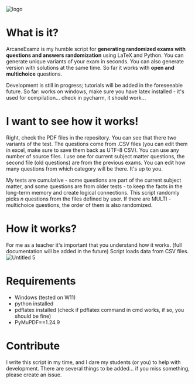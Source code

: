 ![logo](https://github.com/user-attachments/assets/5ce029f6-bdf1-4f82-beac-de624dabcf2d)
# What is it?
ArcaneExamz is my humble script for **generating randomized exams with questions and answers randomization** using LaTeX and Python. You can generate unique variants of your exam in seconds. You can also generate version with solutions at the same time. So far it works with **open and multichoice** questions.


Development is still in progress; tutorials will be added in the foreseeable future.
So far: works on windows, make sure you have latex installed - it's used for compilation... check in pycharm, it should work...
# I want to see how it works!
Right, check the PDF files in the repository. You can see that there two variants of the test. The questions come from .CSV files (you can edit them in excel, make sure to save them back as UTF-8 CSV). You can use any number of source files. I use one for current subject matter questions, the second file (old questions) are from the previous exams. You can edit how many questions from which category will be there. It's up to you. 

My tests are cumulative - some questions are part of the current subject matter, and some questions are from older tests - to keep the facts in the long-term memory and create logical connections. This script randomly picks _n_ questions from the files defined by user. If there are MULTI - multichoice questions, the order of them is also randomized. 

# How it works?
For me as a teacher it's important that you understand how it works. (full documentation will be added in the future) Script loads data from CSV files.
![Untitled 5](https://github.com/user-attachments/assets/070eb09c-20db-4621-969a-a4ac87650284)

# Requirements
- Windows (tested on W11)
- python installed
- pdflatex installed (check if pdflatex command in cmd works, if so, you should be fine)
- PyMuPDF==1.24.9

# Contribute
I write this script in my time, and I dare my students (or you) to help with development. There are several things to be added... if you miss something, please create an issue.
